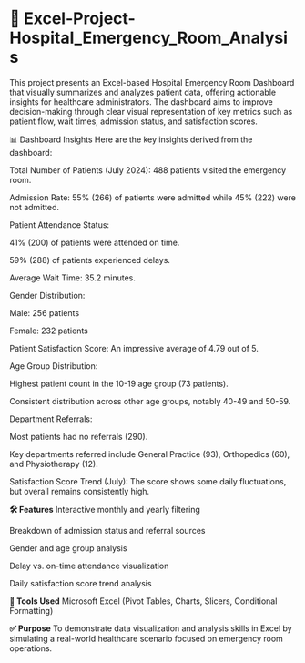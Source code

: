 # 🏥 Excel-Project-Hospital_Emergency_Room_Analysis

This project presents an Excel-based Hospital Emergency Room Dashboard that visually summarizes and analyzes patient data, offering actionable insights for healthcare administrators. The dashboard aims to improve decision-making through clear visual representation of key metrics such as patient flow, wait times, admission status, and satisfaction scores.


📊 Dashboard Insights
Here are the key insights derived from the dashboard:

Total Number of Patients (July 2024): 488 patients visited the emergency room.

Admission Rate: 55% (266) of patients were admitted while 45% (222) were not admitted.

Patient Attendance Status:

41% (200) of patients were attended on time.

59% (288) of patients experienced delays.

Average Wait Time: 35.2 minutes.

Gender Distribution:

Male: 256 patients

Female: 232 patients

Patient Satisfaction Score: An impressive average of 4.79 out of 5.

Age Group Distribution:

Highest patient count in the 10-19 age group (73 patients).

Consistent distribution across other age groups, notably 40-49 and 50-59.

Department Referrals:

Most patients had no referrals (290).

Key departments referred include General Practice (93), Orthopedics (60), and Physiotherapy (12).

Satisfaction Score Trend (July): The score shows some daily fluctuations, but overall remains consistently high.

**🛠 Features**
Interactive monthly and yearly filtering

Breakdown of admission status and referral sources

Gender and age group analysis

Delay vs. on-time attendance visualization

Daily satisfaction score trend analysis

**📌 Tools Used**
Microsoft Excel (Pivot Tables, Charts, Slicers, Conditional Formatting)

**✅ Purpose**
To demonstrate data visualization and analysis skills in Excel by simulating a real-world healthcare scenario focused on emergency room operations.

